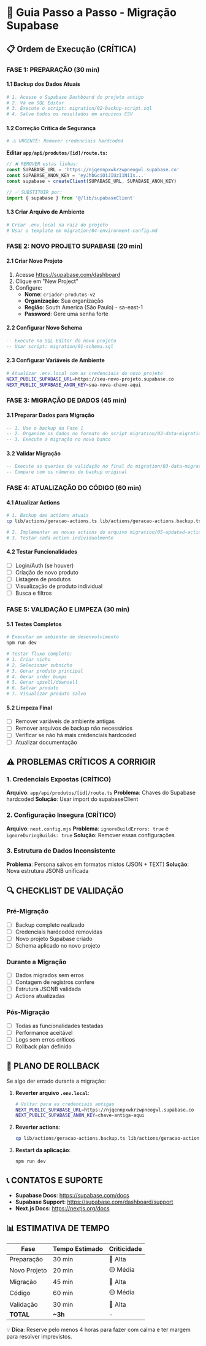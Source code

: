 # 🚀 Guia Passo a Passo - Migração Supabase

## 📋 Ordem de Execução (CRÍTICA)

### FASE 1: PREPARAÇÃO (30 min)

#### 1.1 Backup dos Dados Atuais
```bash
# 1. Acesse o Supabase Dashboard do projeto antigo
# 2. Vá em SQL Editor
# 3. Execute o script: migration/02-backup-script.sql
# 4. Salve todos os resultados em arquivos CSV
```

#### 1.2 Correção Crítica de Segurança
```bash
# ⚠️ URGENTE: Remover credenciais hardcoded
```

**Editar `app/api/produtos/[id]/route.ts`:**
```typescript
// ❌ REMOVER estas linhas:
const SUPABASE_URL = 'https://njqennpxwkrzwpneogwl.supabase.co'
const SUPABASE_ANON_KEY = 'eyJhbGciOiJIUzI1NiIs...'
const supabase = createClient(SUPABASE_URL, SUPABASE_ANON_KEY)

// ✅ SUBSTITUIR por:
import { supabase } from '@/lib/supabaseClient'
```

#### 1.3 Criar Arquivo de Ambiente
```bash
# Criar .env.local na raiz do projeto
# Usar o template em migration/04-environment-config.md
```

### FASE 2: NOVO PROJETO SUPABASE (20 min)

#### 2.1 Criar Novo Projeto
1. Acesse https://supabase.com/dashboard
2. Clique em "New Project"
3. Configure:
   - **Nome**: `criador-produtos-v2`
   - **Organização**: Sua organização
   - **Região**: South America (São Paulo) - sa-east-1
   - **Password**: Gere uma senha forte

#### 2.2 Configurar Novo Schema
```sql
-- Execute no SQL Editor do novo projeto
-- Usar script: migration/01-schema.sql
```

#### 2.3 Configurar Variáveis de Ambiente
```bash
# Atualizar .env.local com as credenciais do novo projeto
NEXT_PUBLIC_SUPABASE_URL=https://seu-novo-projeto.supabase.co
NEXT_PUBLIC_SUPABASE_ANON_KEY=sua-nova-chave-aqui
```

### FASE 3: MIGRAÇÃO DE DADOS (45 min)

#### 3.1 Preparar Dados para Migração
```sql
-- 1. Use o backup da Fase 1
-- 2. Organize os dados no formato do script migration/03-data-migration.sql
-- 3. Execute a migração no novo banco
```

#### 3.2 Validar Migração
```sql
-- Execute as queries de validação no final do migration/03-data-migration.sql
-- Compare com os números do backup original
```

### FASE 4: ATUALIZAÇÃO DO CÓDIGO (60 min)

#### 4.1 Atualizar Actions
```bash
# 1. Backup das actions atuais
cp lib/actions/geracao-actions.ts lib/actions/geracao-actions.backup.ts

# 2. Implementar as novas actions do arquivo migration/05-updated-actions.ts
# 3. Testar cada action individualmente
```

#### 4.2 Testar Funcionalidades
- [ ] Login/Auth (se houver)
- [ ] Criação de novo produto
- [ ] Listagem de produtos
- [ ] Visualização de produto individual
- [ ] Busca e filtros

### FASE 5: VALIDAÇÃO E LIMPEZA (30 min)

#### 5.1 Testes Completos
```bash
# Executar em ambiente de desenvolvimento
npm run dev

# Testar fluxo completo:
# 1. Criar nicho
# 2. Selecionar subnicho  
# 3. Gerar produto principal
# 4. Gerar order bumps
# 5. Gerar upsell/downsell
# 6. Salvar produto
# 7. Visualizar produto salvo
```

#### 5.2 Limpeza Final
- [ ] Remover variáveis de ambiente antigas
- [ ] Remover arquivos de backup não necessários  
- [ ] Verificar se não há mais credenciais hardcoded
- [ ] Atualizar documentação

## ⚠️ PROBLEMAS CRÍTICOS A CORRIGIR

### 1. Credenciais Expostas (CRÍTICO)
**Arquivo**: `app/api/produtos/[id]/route.ts`
**Problema**: Chaves do Supabase hardcoded
**Solução**: Usar import do supabaseClient

### 2. Configuração Insegura (CRÍTICO)  
**Arquivo**: `next.config.mjs`
**Problema**: `ignoreBuildErrors: true` e `ignoreDuringBuilds: true`
**Solução**: Remover essas configurações

### 3. Estrutura de Dados Inconsistente
**Problema**: Persona salvos em formatos mistos (JSON + TEXT)
**Solução**: Nova estrutura JSONB unificada

## 🔍 CHECKLIST DE VALIDAÇÃO

### Pré-Migração
- [ ] Backup completo realizado
- [ ] Credenciais hardcoded removidas
- [ ] Novo projeto Supabase criado
- [ ] Schema aplicado no novo projeto

### Durante a Migração
- [ ] Dados migrados sem erros
- [ ] Contagem de registros confere
- [ ] Estrutura JSONB validada
- [ ] Actions atualizadas

### Pós-Migração
- [ ] Todas as funcionalidades testadas
- [ ] Performance aceitável
- [ ] Logs sem erros críticos
- [ ] Rollback plan definido

## 🚨 PLANO DE ROLLBACK

Se algo der errado durante a migração:

1. **Reverter arquivo `.env.local`**:
   ```bash
   # Voltar para as credenciais antigas
   NEXT_PUBLIC_SUPABASE_URL=https://njqennpxwkrzwpneogwl.supabase.co
   NEXT_PUBLIC_SUPABASE_ANON_KEY=chave-antiga-aqui
   ```

2. **Reverter actions**:
   ```bash
   cp lib/actions/geracao-actions.backup.ts lib/actions/geracao-actions.ts
   ```

3. **Restart da aplicação**:
   ```bash
   npm run dev
   ```

## 📞 CONTATOS E SUPORTE

- **Supabase Docs**: https://supabase.com/docs
- **Supabase Support**: https://supabase.com/dashboard/support
- **Next.js Docs**: https://nextjs.org/docs

## 📊 ESTIMATIVA DE TEMPO

| Fase | Tempo Estimado | Criticidade |
|------|----------------|-------------|
| Preparação | 30 min | 🔴 Alta |
| Novo Projeto | 20 min | 🟡 Média |
| Migração | 45 min | 🔴 Alta |  
| Código | 60 min | 🟡 Média |
| Validação | 30 min | 🔴 Alta |
| **TOTAL** | **~3h** | - |

💡 **Dica**: Reserve pelo menos 4 horas para fazer com calma e ter margem para resolver imprevistos.
